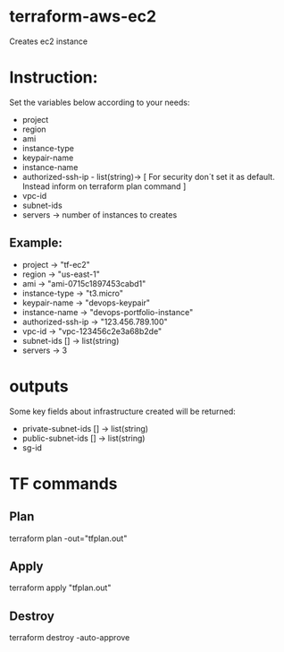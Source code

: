 # terraform-aws-ec2
Creates ec2 instance

# Instruction:

Set the variables below according to your needs:

- project
- region
- ami
- instance-type
- keypair-name
- instance-name
- authorized-ssh-ip - list(string)-> [ For security don´t set it as default. Instead inform on terraform plan command ]
- vpc-id
- subnet-ids
- servers -> number of instances to creates

## Example:

- project           -> "tf-ec2"
- region            -> "us-east-1"
- ami               -> "ami-0715c1897453cabd1"
- instance-type     -> "t3.micro"
- keypair-name      -> "devops-keypair"
- instance-name     -> "devops-portfolio-instance"
- authorized-ssh-ip -> "123.456.789.100"
- vpc-id            -> "vpc-123456c2e3a68b2de" 
- subnet-ids []     -> list(string)
- servers           -> 3

# outputs

Some key fields about infrastructure created will be returned:

- private-subnet-ids [] -> list(string)
- public-subnet-ids [] -> list(string)
- sg-id

# TF commands

## Plan
terraform plan -out="tfplan.out"
## Apply
terraform apply "tfplan.out"
## Destroy
terraform destroy -auto-approve
